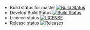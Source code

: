 - Build status for master [![Build Status](https://travis-ci.com/KaitlinCarlon/sem.svg?branch=master)](https://travis-ci.com/KaitlinCarlon/sem)
- Develop Build Status [![Build Status](https://travis-ci.com/KaitlinCarlon/sem.svg?branch=develop)](https://travis-ci.com/KaitlinCarlon/sem)
- Licence status [![LICENSE](https://img.shields.io/github/license/KaitlinCarlon/sem.svg?style=flat-square)](https://github.com/KaitlinCarlon/sem/blob/master/LICENSE)
- Release status [![Releases](https://img.shields.io/github/release/KaitlinCarlon/sem/all.svg?style=flat-square)](https://github.com/KaitlinCarlon/sem/releases)
